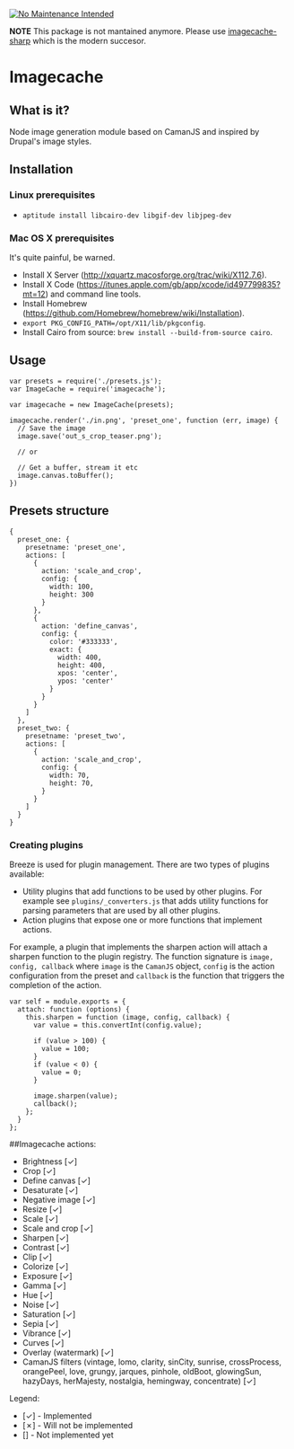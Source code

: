 [![No Maintenance Intended](http://unmaintained.tech/badge.svg)](http://unmaintained.tech/)

**NOTE** This package is not mantained anymore. Please use [imagecache-sharp](https://github.com/voidberg/imagecache-sharp) which is the modern succesor.

# Imagecache

## What is it?

Node image generation module based on CamanJS and inspired by Drupal's image styles.

## Installation

### Linux prerequisites
* `aptitude install libcairo-dev libgif-dev libjpeg-dev`

### Mac OS X prerequisites

It's quite painful, be warned.

* Install X Server (http://xquartz.macosforge.org/trac/wiki/X112.7.6).
* Install X Code (https://itunes.apple.com/gb/app/xcode/id497799835?mt=12) and command line tools.
* Install Homebrew (https://github.com/Homebrew/homebrew/wiki/Installation).
* `export PKG_CONFIG_PATH=/opt/X11/lib/pkgconfig`.
* Install Cairo from source: `brew install --build-from-source cairo`.

## Usage

```
var presets = require('./presets.js');
var ImageCache = require('imagecache');

var imagecache = new ImageCache(presets);

imagecache.render('./in.png', 'preset_one', function (err, image) {
  // Save the image
  image.save('out_s_crop_teaser.png');

  // or

  // Get a buffer, stream it etc
  image.canvas.toBuffer();
})
```

## Presets structure

```
{
  preset_one: {
    presetname: 'preset_one',
    actions: [
      {
        action: 'scale_and_crop',
        config: {
          width: 100,
          height: 300
        }
      },
      {
        action: 'define_canvas',
        config: {
          color: '#333333',
          exact: {
            width: 400,
            height: 400,
            xpos: 'center',
            ypos: 'center'
          }
        }
      }
    ]
  },
  preset_two: {
    presetname: 'preset_two',
    actions: [
      {
        action: 'scale_and_crop',
        config: {
          width: 70,
          height: 70,
        }
      }
    ]
  }
}
```

### Creating plugins
Breeze is used for plugin management. There are two types of plugins available:

* Utility plugins that add functions to be used by other plugins. For example see `plugins/_converters.js` that adds utility functions for parsing parameters that are used by all other plugins.
* Action plugins that expose one or more functions that implement actions.

For example, a plugin that implements the sharpen action will attach a sharpen function to the plugin registry. The function signature is `image, config, callback` where `image` is the `CamanJS` object, `config` is the action configuration from the preset and `callback` is the function that triggers the completion of the action.

```
var self = module.exports = {
  attach: function (options) {
    this.sharpen = function (image, config, callback) {
      var value = this.convertInt(config.value);

      if (value > 100) {
        value = 100;
      }
      if (value < 0) {
        value = 0;
      }

      image.sharpen(value);
      callback();
    };
  }
};
```

##Imagecache actions:


* Brightness [✓]
* Crop [✓]
* Define canvas [✓]
* Desaturate [✓]
* Negative image [✓]
* Resize [✓]
* Scale [✓]
* Scale and crop [✓]
* Sharpen [✓]
* Contrast [✓]
* Clip [✓]
* Colorize [✓]
* Exposure [✓]
* Gamma [✓]
* Hue [✓]
* Noise [✓]
* Saturation [✓]
* Sepia [✓]
* Vibrance [✓]
* Curves [✓]
* Overlay (watermark) [✓]
* CamanJS filters (vintage, lomo, clarity, sinCity, sunrise, crossProcess, orangePeel, love, grungy, jarques, pinhole, oldBoot, glowingSun, hazyDays, herMajesty, nostalgia, hemingway, concentrate) [✓]

Legend:

* [✓] - Implemented
* [✗] - Will not be implemented
* [] - Not implemented yet
